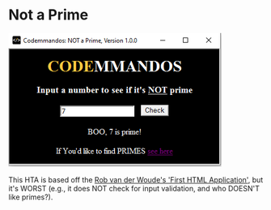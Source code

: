 Not a Prime
===========
![An example of the HTA running](ExampleRun.png)

This HTA is based off the [Rob van der Woude's 'First HTML Application'](https://www.robvanderwoude.com/vbstech_hta.php#DemoProject), but it's WORST (e.g., it does NOT check for input validation, and who DOESN'T like primes?).


